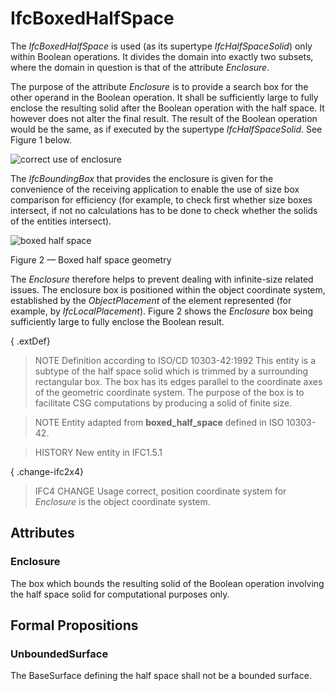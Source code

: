 # IfcBoxedHalfSpace

The _IfcBoxedHalfSpace_ is used (as its supertype _IfcHalfSpaceSolid_) only within Boolean operations. It divides the domain into exactly two subsets, where the domain in question is that of the attribute _Enclosure_.<!-- end of definition -->

The purpose of the attribute _Enclosure_ is to provide a search box for the other operand in the Boolean operation. It shall be sufficiently large to fully enclose the resulting solid after the Boolean operation with the half space. It however does not alter the final result. The result of the Boolean operation would be the same, as if executed by the supertype _IfcHalfSpaceSolid_. See Figure 1 below.

![correct use of enclosure](../../../../figures/ifcboxedhalfspace_01.png "Figure 1 — Boxed half space operands")

The _IfcBoundingBox_ that provides the enclosure is given for the convenience of the receiving application to enable the use of size box comparison for efficiency (for example, to check first whether size boxes intersect, if not no calculations has to be done to check whether the solids of the entities intersect).

![boxed half space](../../../../figures/ifcboxedhalfspace-layout1.png)

Figure 2 — Boxed half space geometry

The <em>Enclosure</em> therefore helps to prevent dealing with infinite-size related issues. The enclosure box is positioned within the object coordinate system, established by the <em>ObjectPlacement</em> of the element represented (for example, by <em>IfcLocalPlacement</em>). Figure 2 shows the <em>Enclosure</em> box being sufficiently large to fully enclose the Boolean result.

{ .extDef}
> NOTE Definition according to ISO/CD 10303-42:1992
> This entity is a subtype of the half space solid which is trimmed by a surrounding rectangular box. The box has its edges parallel to the coordinate axes of the geometric coordinate system.
> The purpose of the box is to facilitate CSG computations by producing a solid of finite size.

> NOTE Entity adapted from **boxed_half_space** defined in ISO 10303-42.

> HISTORY New entity in IFC1.5.1

{ .change-ifc2x4}
> IFC4 CHANGE Usage correct, position coordinate system for _Enclosure_ is the object coordinate system.

## Attributes

### Enclosure
The box which bounds the resulting solid of the Boolean operation involving the half space solid for computational purposes only.

## Formal Propositions

### UnboundedSurface
The BaseSurface defining the half space shall not be a bounded surface.
